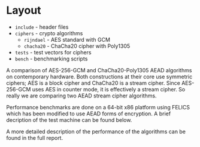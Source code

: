 # Layout

* `include` - header files
* `ciphers` - crypto algorithms
  * `rijndael` - AES standard with GCM
  * `chacha20` - ChaCha20 cipher with Poly1305
* `tests` - test vectors for ciphers
* `bench` - benchmarking scripts

A comparison of AES-256-GCM and ChaCha20-Poly1305 AEAD algorithms on contemporary hardware. Both constructions at their core use symmetric ciphers; AES is a block cipher and ChaCha20 is a stream cipher. Since AES-256-GCM uses AES in counter mode, it is effectively a stream cipher. So really we are comparing two AEAD stream cipher algorithms.

Performance benchmarks are done on a 64-bit x86 platform using FELICS which has been modified to use AEAD forms of encryption. A brief decription of the test machine can be found below.

A more detailed description of the performance of the algorithms can be found in the full report.